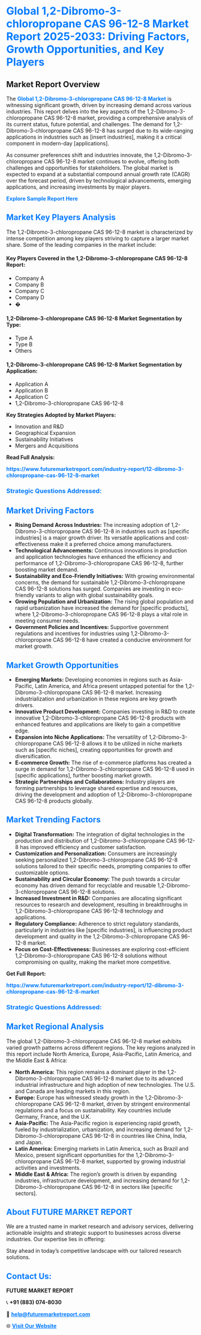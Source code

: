 <h1 style="color: #007BFF;">Global 1,2-Dibromo-3-chloropropane CAS 96-12-8 Market Report 2025-2033: Driving Factors, Growth Opportunities, and Key Players</h1>

<section id="overview">
<h2>Market Report Overview</h2>
<p>The <a href="https://www.futuremarketreport.com/industry-report/12-dibromo-3-chloropropane-cas-96-12-8-market" style="color: #007BFF; text-decoration: none;"><strong>Global 1,2-Dibromo-3-chloropropane CAS 96-12-8 Market</strong></a> is witnessing significant growth, driven by increasing demand across various industries. This report delves into the key aspects of the 1,2-Dibromo-3-chloropropane CAS 96-12-8 market, providing a comprehensive analysis of its current status, future potential, and challenges. The demand for 1,2-Dibromo-3-chloropropane CAS 96-12-8 has surged due to its wide-ranging applications in industries such as [insert industries], making it a critical component in modern-day [applications].</p>
<p>As consumer preferences shift and industries innovate, the 1,2-Dibromo-3-chloropropane CAS 96-12-8 market continues to evolve, offering both challenges and opportunities for stakeholders. The global market is expected to expand at a substantial compound annual growth rate (CAGR) over the forecast period, driven by technological advancements, emerging applications, and increasing investments by major players.</p>
</section>

<section id="overview">
<p><a href="https://www.futuremarketreport.com/request-sample/reportId=110872" style="color: #007BFF; text-decoration: none;"><strong>Explore Sample Report Here</strong></a></p>
</section>

<section id="key-players">
<h2 style="color: #007BFF;">Market Key Players Analysis</h2>
<p>The 1,2-Dibromo-3-chloropropane CAS 96-12-8 market is characterized by intense competition among key players striving to capture a larger market share. Some of the leading companies in the market include:</p>
<h4>Key Players Covered in the 1,2-Dibromo-3-chloropropane CAS 96-12-8 Report:</h4>
<ul><li>Company A</li><li>Company B</li><li>Company C</li><li>Company D</li><li>�</li></ul>
<h4>1,2-Dibromo-3-chloropropane CAS 96-12-8 Market Segmentation by Type:</h4>
<ul><li>Type A</li><li>Type B</li><li>Others</li></ul>

<h4>1,2-Dibromo-3-chloropropane CAS 96-12-8 Market Segmentation by Application:</h4>
<ul><li>Application A</li><li>Application B</li><li>Application C</li><li>1,2-Dibromo-3-chloropropane CAS 96-12-8</li></ul>
<p><strong>Key Strategies Adopted by Market Players:</strong></p>
<ul>
<li>Innovation and R&D</li>
<li>Geographical Expansion</li>
<li>Sustainability Initiatives</li>
<li>Mergers and Acquisitions</li>
</ul>
</section>

<section>
<p><strong>Read Full Analysis: </strong></p><a href="https://www.futuremarketreport.com/industry-report/12-dibromo-3-chloropropane-cas-96-12-8-market" style="color: #007BFF; text-decoration: none;"><strong>https://www.futuremarketreport.com/industry-report/12-dibromo-3-chloropropane-cas-96-12-8-market</strong></a>
<h3 style="color: #007BFF;">Strategic Questions Addressed:</h3>
</section>

<section id="driving-factors">
<h2 style="color: #007BFF;">Market Driving Factors</h2>
<ul>
<li><strong>Rising Demand Across Industries:</strong> The increasing adoption of 1,2-Dibromo-3-chloropropane CAS 96-12-8 in industries such as [specific industries] is a major growth driver. Its versatile applications and cost-effectiveness make it a preferred choice among manufacturers.</li>
<li><strong>Technological Advancements:</strong> Continuous innovations in production and application technologies have enhanced the efficiency and performance of 1,2-Dibromo-3-chloropropane CAS 96-12-8, further boosting market demand.</li>
<li><strong>Sustainability and Eco-Friendly Initiatives:</strong> With growing environmental concerns, the demand for sustainable 1,2-Dibromo-3-chloropropane CAS 96-12-8 solutions has surged. Companies are investing in eco-friendly variants to align with global sustainability goals.</li>
<li><strong>Growing Population and Urbanization:</strong> The rising global population and rapid urbanization have increased the demand for [specific products], where 1,2-Dibromo-3-chloropropane CAS 96-12-8 plays a vital role in meeting consumer needs.</li>
<li><strong>Government Policies and Incentives:</strong> Supportive government regulations and incentives for industries using 1,2-Dibromo-3-chloropropane CAS 96-12-8 have created a conducive environment for market growth.</li>
</ul>
</section>

<section id="growth-opportunities">
<h2 style="color: #007BFF;">Market Growth Opportunities</h2>
<ul>
<li><strong>Emerging Markets:</strong> Developing economies in regions such as Asia-Pacific, Latin America, and Africa present untapped potential for the 1,2-Dibromo-3-chloropropane CAS 96-12-8 market. Increasing industrialization and urbanization in these regions are key growth drivers.</li>
<li><strong>Innovative Product Development:</strong> Companies investing in R&D to create innovative 1,2-Dibromo-3-chloropropane CAS 96-12-8 products with enhanced features and applications are likely to gain a competitive edge.</li>
<li><strong>Expansion into Niche Applications:</strong> The versatility of 1,2-Dibromo-3-chloropropane CAS 96-12-8 allows it to be utilized in niche markets such as [specific niches], creating opportunities for growth and diversification.</li>
<li><strong>E-commerce Growth:</strong> The rise of e-commerce platforms has created a surge in demand for 1,2-Dibromo-3-chloropropane CAS 96-12-8 used in [specific applications], further boosting market growth.</li>
<li><strong>Strategic Partnerships and Collaborations:</strong> Industry players are forming partnerships to leverage shared expertise and resources, driving the development and adoption of 1,2-Dibromo-3-chloropropane CAS 96-12-8 products globally.</li>
</ul>
</section>

<section id="trending-factors">
<h2 style="color: #007BFF;">Market Trending Factors</h2>
<ul>
<li><strong>Digital Transformation:</strong> The integration of digital technologies in the production and distribution of 1,2-Dibromo-3-chloropropane CAS 96-12-8 has improved efficiency and customer satisfaction.</li>
<li><strong>Customization and Personalization:</strong> Consumers are increasingly seeking personalized 1,2-Dibromo-3-chloropropane CAS 96-12-8 solutions tailored to their specific needs, prompting companies to offer customizable options.</li>
<li><strong>Sustainability and Circular Economy:</strong> The push towards a circular economy has driven demand for recyclable and reusable 1,2-Dibromo-3-chloropropane CAS 96-12-8 solutions.</li>
<li><strong>Increased Investment in R&D:</strong> Companies are allocating significant resources to research and development, resulting in breakthroughs in 1,2-Dibromo-3-chloropropane CAS 96-12-8 technology and applications.</li>
<li><strong>Regulatory Compliance:</strong> Adherence to strict regulatory standards, particularly in industries like [specific industries], is influencing product development and quality in the 1,2-Dibromo-3-chloropropane CAS 96-12-8 market.</li>
<li><strong>Focus on Cost-Effectiveness:</strong> Businesses are exploring cost-efficient 1,2-Dibromo-3-chloropropane CAS 96-12-8 solutions without compromising on quality, making the market more competitive.</li>
</ul>
</section>

<section>
<p><strong>Get Full Report: </strong></p><a href="https://www.futuremarketreport.com/industry-report/12-dibromo-3-chloropropane-cas-96-12-8-market" style="color: #007BFF; text-decoration: none;"><strong>https://www.futuremarketreport.com/industry-report/12-dibromo-3-chloropropane-cas-96-12-8-market</strong></a>
<h3 style="color: #007BFF;">Strategic Questions Addressed:</h3>
</section>


<section id="regional-analysis">
<h2 style="color: #007BFF;">Market Regional Analysis</h2>
<p>The global 1,2-Dibromo-3-chloropropane CAS 96-12-8 market exhibits varied growth patterns across different regions. The key regions analyzed in this report include North America, Europe, Asia-Pacific, Latin America, and the Middle East & Africa:</p>
<ul>
<li><strong>North America:</strong> This region remains a dominant player in the 1,2-Dibromo-3-chloropropane CAS 96-12-8 market due to its advanced industrial infrastructure and high adoption of new technologies. The U.S. and Canada are leading markets in this region.</li>
<li><strong>Europe:</strong> Europe has witnessed steady growth in the 1,2-Dibromo-3-chloropropane CAS 96-12-8 market, driven by stringent environmental regulations and a focus on sustainability. Key countries include Germany, France, and the U.K.</li>
<li><strong>Asia-Pacific:</strong> The Asia-Pacific region is experiencing rapid growth, fueled by industrialization, urbanization, and increasing demand for 1,2-Dibromo-3-chloropropane CAS 96-12-8 in countries like China, India, and Japan.</li>
<li><strong>Latin America:</strong> Emerging markets in Latin America, such as Brazil and Mexico, present significant opportunities for the 1,2-Dibromo-3-chloropropane CAS 96-12-8 market, supported by growing industrial activities and investments.</li>
<li><strong>Middle East & Africa:</strong> The region’s growth is driven by expanding industries, infrastructure development, and increasing demand for 1,2-Dibromo-3-chloropropane CAS 96-12-8 in sectors like [specific sectors].</li>
</ul>
</section>

<footer>
<h2 style="color: #007BFF;">About FUTURE MARKET REPORT</h2>
<p>We are a trusted name in market research and advisory services, delivering actionable insights and strategic support to businesses across diverse industries. Our expertise lies in offering:</p>

<p>Stay ahead in today’s competitive landscape with our tailored research solutions.</p>

<h2 style="color: #007BFF;">Contact Us:</h2>
<p><strong>FUTURE MARKET REPORT</strong></p>
<p>📞 <strong>+91 (883) 074-8030</strong></p>
<p>📧 <strong><a href="mailto:help@futuremarketreport.com" style="color: #007BFF;">help@futuremarketreport.com</a></strong></p>
<p>🌐 <strong><a href="https://www.futuremarketreport.com/" style="color: #007BFF;">Visit Our Website</a></strong></p>
</footer>